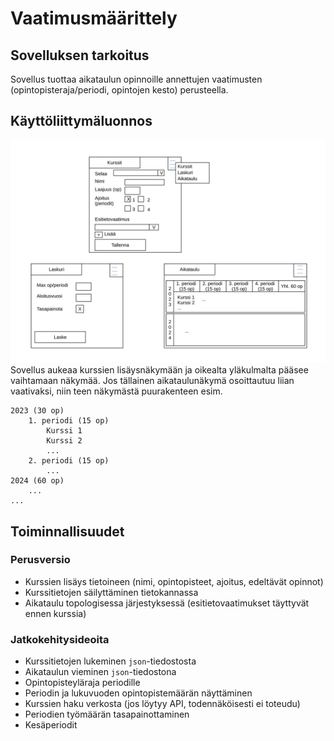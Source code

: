 # Vaatimusmäärittely

## Sovelluksen tarkoitus

Sovellus tuottaa aikataulun opinnoille annettujen vaatimusten (opintopisteraja/periodi, opintojen kesto) perusteella.

## Käyttöliittymäluonnos
![Sovelluksen käyttöliittymäluonnos](kuvat/kayttoliittymahahmotelma.svg)
Sovellus aukeaa kurssien lisäysnäkymään ja oikealta yläkulmalta pääsee vaihtamaan näkymää.
Jos tällainen aikataulunäkymä osoittautuu liian vaativaksi, niin teen näkymästä puurakenteen esim.
```
2023 (30 op)
    1. periodi (15 op)
        Kurssi 1
        Kurssi 2
        ...
    2. periodi (15 op)
        ...
2024 (60 op)
    ...
...
```

## Toiminnallisuudet

### Perusversio

- Kurssien lisäys tietoineen (nimi, opintopisteet, ajoitus, edeltävät opinnot)
- Kurssitietojen säilyttäminen tietokannassa
- Aikataulu topologisessa järjestyksessä (esitietovaatimukset täyttyvät ennen kurssia)

### Jatkokehitysideoita

- Kurssitietojen lukeminen `json`-tiedostosta
- Aikataulun vieminen `json`-tiedostona
- Opintopisteyläraja periodille
- Periodin ja lukuvuoden opintopistemäärän näyttäminen
- Kurssien haku verkosta (jos löytyy API, todennäköisesti ei toteudu)
- Periodien työmäärän tasapainottaminen
- Kesäperiodit